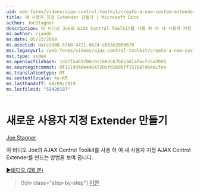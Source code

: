 ```yaml
---
uid: web-forms/videos/ajax-control-toolkit/create-a-new-custom-extender
title: 새 사용자 지정 Extender 만들기 | Microsoft Docs
author: JoeStagner
description: 이 비디오 Joe의 AJAX Control Toolkit를 사용 하 여 새 사용자 지정 AJAX Control Extender를 만드는 방법을 보여 줍니다.
ms.author: riande
ms.date: 05/22/2009
ms.assetid: dacc2d88-5768-4721-8624-c603e2088670
msc.legacyurl: /web-forms/videos/ajax-control-toolkit/create-a-new-custom-extender
msc.type: video
ms.openlocfilehash: 1daffa462700c0c1603c67b853d1afecfc5a2001
ms.sourcegitcommit: 0f1119340e4464720cfd16d0ff15764746ea1fea
ms.translationtype: MT
ms.contentlocale: ko-KR
ms.lasthandoff: 04/09/2019
ms.locfileid: "59420187"
---
```

# <a name="create-a-new-custom-extender"></a>새로운 사용자 지정 Extender 만들기

[Joe Stagner](https://github.com/JoeStagner)

이 비디오 Joe의 AJAX Control Toolkit를 사용 하 여 새 사용자 지정 AJAX Control Extender를 만드는 방법을 보여 줍니다.

[&#9654;비디오 (26 분)](https://channel9.msdn.com/Blogs/ASP-NET-Site-Videos/create-a-new-custom-extender)

> [!div class="step-by-step"]
> [이전](editor-control-custom.md)

